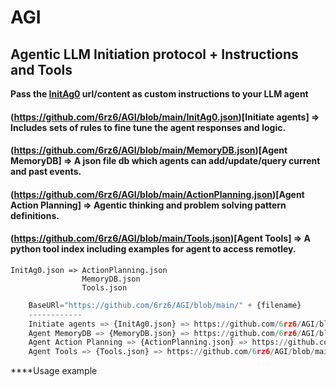 # AGI
## Agentic LLM Initiation protocol + Instructions and Tools 

**Pass the [InitAg0](https://github.com/6rz6/AGI/blob/main/InitAg0.json) url/content as custom instructions to your LLM agent**

#### (https://github.com/6rz6/AGI/blob/main/InitAg0.json)[Initiate agents] => Includes sets of rules to fine tune the agent responses and logic.
#### (https://github.com/6rz6/AGI/blob/main/MemoryDB.json)[Agent MemoryDB] => A json file db which agents can add/update/query current and past events.
#### (https://github.com/6rz6/AGI/blob/main/ActionPlanning.json)[Agent Action Planning] => Agentic thinking and problem solving pattern definitions.
#### (https://github.com/6rz6/AGI/blob/main/Tools.json)[Agent Tools] => A python tool index including examples for agent to access remotley.

```
InitAg0.json => ActionPlanning.json
                MemoryDB.json
                Tools.json
```

```python
    BaseURl="https://github.com/6rz6/AGI/blob/main/" + {filename}
    ------------
    Initiate agents => {InitAg0.json} => https://github.com/6rz6/AGI/blob/main/InitAg0.json
    Agent MemoryDB => {MemoryDB.json} => https://github.com/6rz6/AGI/blob/main/MemoryDB.json
    Agent Action Planning => {ActionPlanning.json} => https://github.com/6rz6/AGI/blob/main/ActionPlanning.json
    Agent Tools => {Tools.json} => https://github.com/6rz6/AGI/blob/main/Tools.json
```

****Usage example 



